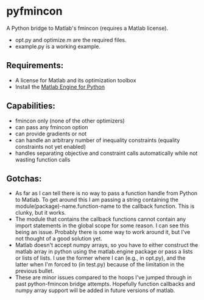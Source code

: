 # pyfmincon
A Python bridge to Matlab's fmincon (requires a Matlab license).

- opt.py and optimize.m are the required files.
- example.py is a working example.

## Requirements:
- A license for Matlab and its optimization toolbox
- Install the [Matlab Engine for Python](http://www.mathworks.com/help/matlab/matlab_external/install-the-matlab-engine-for-python.html)

## Capabilities:
- fmincon only (none of the other optimizers)
- can pass any fmincon option
- can provide gradients or not
- can handle an arbitrary number of inequality constraints (equality constraints not yet enabled)
- handles separating objective and constraint calls automatically while not wasting function calls

## Gotchas:
- As far as I can tell there is no way to pass a function handle from Python to Matlab. To get around this I am passing a string containing the module(package)-name.function-name to the callback function.  This is clunky, but it works.
- The module that contains the callback functions cannot contain any import statements in the global scope for some reason. I can see this being an issue. Probably there is some way to work around it, but I've not thought of a good solution yet.
- Matlab doesn't accept numpy arrays, so you have to either construct the matlab array in python using the matlab.engine package or pass a lists or lists of lists. I use the former where I can (e.g., in opt.py), and the latter when I'm forced to (in test.py) because of the limitation in the previous bullet.
- These are minor issues compared to the hoops I've jumped through in past python-fmincon bridge attempts. Hopefully function callbacks and numpy array support will be added in future versions of matlab.

